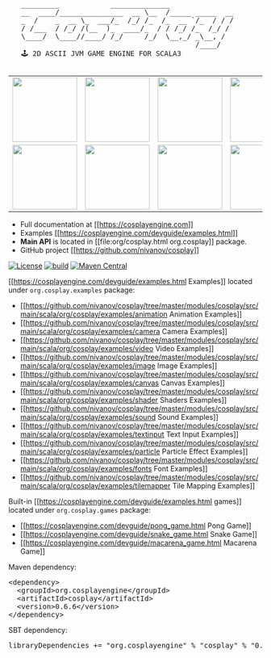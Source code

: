 <pre>
   _________            ______________
   __  ____/_______________  __ \__  /_____ _____  __
   _  /    _  __ \_  ___/_  /_/ /_  /_  __ `/_  / / /
   / /___  / /_/ /(__  )_  ____/_  / / /_/ /_  /_/ /
   \____/  \____//____/ /_/     /_/  \__,_/ _\__, /
                                            /____/
   🕹 2D ASCII JVM GAME ENGINE FOR SCALA3

</pre>

<table style="margin-top: 10px; border: none; border-collapse: collapse" cellspacing="0" cellpadding="0">
    <tbody>
        <tr style="border: none">
            <td style="border: none"><img width="128px" alt="" src="https://cosplayengine.com/images/cosplay_screenshot1.gif"></td>
            <td style="border: none"><img width="128px" alt="" src="https://cosplayengine.com/images/cosplay_screenshot2.gif"></td>
            <td style="border: none"><img width="128px" alt="" src="https://cosplayengine.com/images/cosplay_screenshot3.gif"></td>
            <td style="border: none"><img width="128px" alt="" src="https://cosplayengine.com/images/cosplay_screenshot4.gif"></td>
            <td style="border: none"><img width="128px" alt="" src="https://cosplayengine.com/images/cosplay_screenshot4-1.gif"></td>
        </tr>
        <tr style="border: none">
            <td style="border: none"><img width="128px" alt="" src="https://cosplayengine.com/images/cosplay_screenshot5.gif"></td>
            <td style="border: none"><img width="128px" alt="" src="https://cosplayengine.com/images/cosplay_screenshot6.gif"></td>
            <td style="border: none"><img width="128px" alt="" src="https://cosplayengine.com/images/cosplay_screenshot7.gif"></td>
            <td style="border: none"><img width="128px" alt="" src="https://cosplayengine.com/images/cosplay_screenshot8.gif"></td>
            <td style="border: none"><img width="128px" alt="" src="https://cosplayengine.com/images/cosplay_screenshot9.gif"></td>
        </tr>
    </tbody>
</table>

- Full documentation at [[https://cosplayengine.com]]
- Examples [[https://cosplayengine.com/devguide/examples.html]]
- <b>Main API</b> is located in [[file:org/cosplay.html org.cosplay]] package.
- GitHub project [[https://github.com/nivanov/cosplay]]

[![License](https://img.shields.io/badge/license-Apache%202-blue.svg)](https://raw.githubusercontent.com/apache/opennlp/master/LICENSE)
[![build](https://github.com/nivanov/cosplay/actions/workflows/build.yml/badge.svg)](https://github.com/nivanov/cosplay/actions/workflows/build.yml)
[![Maven Central](https://img.shields.io/maven-central/v/org.cosplayengine/cosplay.svg?label=Maven%20Central)](https://search.maven.org/search?q=g:%22org.cosplayengine%22%20AND%20a:%22cosplay%22)

[[https://cosplayengine.com/devguide/examples.html Examples]] located under `org.cosplay.examples` package:
   - [[https://github.com/nivanov/cosplay/tree/master/modules/cosplay/src/main/scala/org/cosplay/examples/animation Animation Examples]] 
   - [[https://github.com/nivanov/cosplay/tree/master/modules/cosplay/src/main/scala/org/cosplay/examples/camera Camera Examples]]       
   - [[https://github.com/nivanov/cosplay/tree/master/modules/cosplay/src/main/scala/org/cosplay/examples/video Video Examples]]
   - [[https://github.com/nivanov/cosplay/tree/master/modules/cosplay/src/main/scala/org/cosplay/examples/image Image Examples]]
   - [[https://github.com/nivanov/cosplay/tree/master/modules/cosplay/src/main/scala/org/cosplay/examples/canvas Canvas Examples]]
   - [[https://github.com/nivanov/cosplay/tree/master/modules/cosplay/src/main/scala/org/cosplay/examples/shader Shaders Examples]]
   - [[https://github.com/nivanov/cosplay/tree/master/modules/cosplay/src/main/scala/org/cosplay/examples/sound Sound Examples]]
   - [[https://github.com/nivanov/cosplay/tree/master/modules/cosplay/src/main/scala/org/cosplay/examples/textinput Text Input Examples]]
   - [[https://github.com/nivanov/cosplay/tree/master/modules/cosplay/src/main/scala/org/cosplay/examples/particle Particle Effect Examples]]
   - [[https://github.com/nivanov/cosplay/tree/master/modules/cosplay/src/main/scala/org/cosplay/examples/fonts Font Examples]]
   - [[https://github.com/nivanov/cosplay/tree/master/modules/cosplay/src/main/scala/org/cosplay/examples/tilemapper Tile Mapping Examples]]

Built-in [[https://cosplayengine.com/devguide/examples.html games]] located under `org.cosplay.games` package:
   - [[https://cosplayengine.com/devguide/pong_game.html Pong Game]]
   - [[https://cosplayengine.com/devguide/snake_game.html Snake Game]]
   - [[https://cosplayengine.com/devguide/macarena_game.html Macarena Game]]

Maven dependency:
<pre>
&lt;dependency&gt;
  &lt;groupId&gt;org.cosplayengine&lt;/groupId&gt;
  &lt;artifactId&gt;cosplay&lt;/artifactId&gt;
  &lt;version&gt;0.6.6&lt;/version&gt;
&lt;/dependency&gt;
</pre>

SBT dependency:
<pre>
libraryDependencies += "org.cosplayengine" % "cosplay" % "0.6.6"
</pre>
